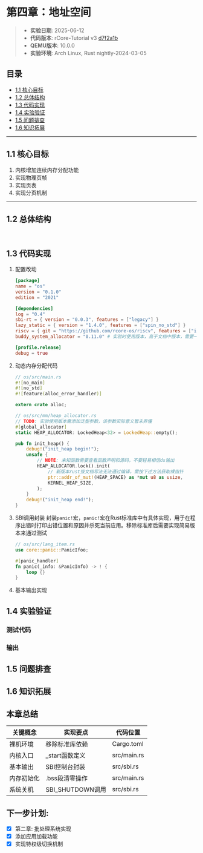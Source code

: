 # 第四章：地址空间

> - **实验日期**: 2025-06-12
> - **代码版本**: rCore-Tutorial v3 [d7f2a1b](https://github.com/rcore-os/rCore-Tutorial-v3/commit/d7f2a1b)  
> - **QEMU版本**: 10.0.0   
> - **实验环境**: Arch Linux, Rust nightly-2024-03-05

## 目录
- [1.1 核心目标](#11-核心目标)
- [1.2 总体结构](#12-总体结构)
- [1.3 代码实现](#13-代码实现)
- [1.4 实验验证](#14-实验验证)
- [1.5 问题排查](#15-问题排查)
- [1.6 知识拓展](#16-知识拓展)

---

<a id="11-核心目标"></a>
## 1.1 核心目标
1. 内核增加连续内存分配功能
2. 实现物理页帧
3. 实现页表
4. 实现分页机制
---

<a id="12-总体结构"></a>
## 1.2 总体结构
```mermaid


```



<a id="13-代码实现"></a>
## 1.3 代码实现
1. 配置改动
    ```toml
    [package]
    name = "os"
    version = "0.1.0"
    edition = "2021"

    [dependencies]
    log = "0.4"
    sbi-rt = { version = "0.0.3", features = ["legacy"] }
    lazy_static = { version = "1.4.0", features = ["spin_no_std"] }
    riscv = { git = "https://github.com/rcore-os/riscv", features = ["inline-asm"] }
    buddy_system_allocator = "0.11.0" # 实验时使用版本，高于文档中版本，需要一定修改

    [profile.release]
    debug = true
    ```
2. 动态内存分配代码
    ```Rust
    // os/src/main.rs
    #![no_main]
    #![no_std]
    #![feature(alloc_error_handler)]

    extern crate alloc;

    // os/src/mm/heap_allocator.rs
    // TODO: 实验使用版本需添加泛型参数，该参数实际意义暂未弄懂
    #[global_allocator]
    static HEAP_ALLOCATOR: LockedHeap<32> = LockedHeap::empty();

    pub fn init_heap() {
        debug!("init_heap begin!");
        unsafe {
            // NOTE: 未知函数需要查看函数声明和源码，不要轻易相信ds输出
            HEAP_ALLOCATOR.lock().init(
                // 新版本rust按文档写法无法通过编译，需按下述方法获取裸指针
                ptr::addr_of_mut!(HEAP_SPACE) as *mut u8 as usize,
                KERNEL_HEAP_SIZE,
            );
        }
        debug!("init_heap end!");
    }

    ```
3. SBI调用封装
    封装`panic!`宏，`panic!`宏在Rust标准库中有具体实现，用于在程序出错时打印出错位置和原因并杀死当前应用。移除标准库后需要实现简易版本来通过测试
    ```Rust
    // os/src/lang_item.rs
    use core::panic::PanicIfoo;

    #[panic_handler]
    fn panic(_info: &PanicInfo) -> ! {
        loop {}
    }
    ```


4. 基本输出实现

<a id="14-实验验证"></a>
## 1.4 实验验证
### 测试代码
### 输出
## 1.5 问题排查
## 1.6 知识拓展

## 本章总结

|关键概念|实现要点|代码位置|
|------|-------|------|
|裸机环境|移除标准库依赖|Cargo.toml|
|内核入口|_start函数定义|src/main.rs|
|基本输出|SBI控制台封装|src/sbi.rs|
|内存初始化|.bss段清零操作|src/main.rs|
|系统关机|SBI_SHUTDOWN调用|src/sbi.rs|

## 下一步计划:
+ [x] 第二章: 批处理系统实现
+ [x] 添加应用加载功能
+ [x] 实现特权级切换机制
